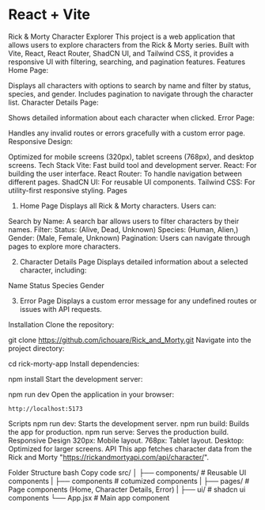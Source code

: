 # React + Vite

Rick & Morty Character Explorer
This project is a web application that allows users to explore characters from the Rick & Morty series. Built with Vite, React, React Router, ShadCN UI, and Tailwind CSS, it provides a responsive UI with filtering, searching, and pagination features.
Features
Home Page:

Displays all characters with options to search by name and filter by status, species, and gender.
Includes pagination to navigate through the character list.
Character Details Page:

Shows detailed information about each character when clicked.
Error Page:

Handles any invalid routes or errors gracefully with a custom error page.
Responsive Design:

Optimized for mobile screens (320px), tablet screens (768px), and desktop screens.
Tech Stack
Vite: Fast build tool and development server.
React: For building the user interface.
React Router: To handle navigation between different pages.
ShadCN UI: For reusable UI components.
Tailwind CSS: For utility-first responsive styling.
Pages

1. Home Page
Displays all Rick & Morty characters. Users can:

Search by Name: A search bar allows users to filter characters by their names.
Filter:
Status: (Alive, Dead, Unknown)
Species: (Human, Alien,)
Gender: (Male, Female, Unknown)
Pagination: Users can navigate through pages to explore more characters.

2. Character Details Page
Displays detailed information about a selected character, including:

Name
Status
Species
Gender

3. Error Page
Displays a custom error message for any undefined routes or issues with API requests.

Installation
Clone the repository:

git clone https://github.com/ichouare/Rick_and_Morty.git
Navigate into the project directory:


cd rick-morty-app
Install dependencies:


npm install
Start the development server:


npm run dev
Open the application in your browser:


    http://localhost:5173
Scripts
npm run dev: Starts the development server.
npm run build: Builds the app for production.
npm run serve: Serves the production build.
Responsive Design
320px: Mobile layout.
768px: Tablet layout.
Desktop: Optimized for larger screens.
API
This app fetches character data from the Rick and Morty  "https://rickandmortyapi.com/api/character/".

Folder Structure
bash
Copy code
src/
│
├── components/       # Reusable UI components
|   ├── components    # cotumized components
|   ├── pages/        # Page components (Home, Character Details, Error)
|   ├── ui/           # shadcn ui components
└── App.jsx           # Main app component
